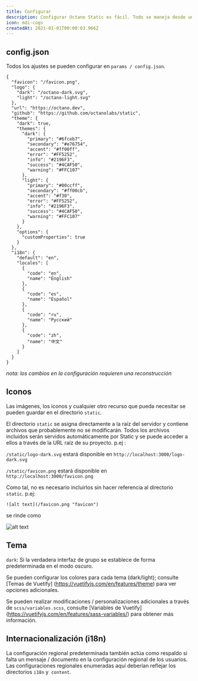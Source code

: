 ```yaml
---
title: Configurar
description: Configurar Octano Static es fácil. Todo se maneja desde un solo archivo json. No se requiere codificación.
icon: mdi-cogs
createdAt: 2021-01-01T00:00:03.966Z
---
```


## config.json

Todos los ajustes se pueden configurar en `params / config.json`.

```json[params/config.json]
{
  "favicon": "/favicon.png",
  "logo": {
    "dark": "/octano-dark.svg",
    "light": "/octano-light.svg"
  },
  "url": "https://octano.dev",
  "github": "https://github.com/octanolabs/static",
  "theme": {
    "dark": true,
    "themes": {
      "dark": {
        "primary": "#6fceb7",
        "secondary": "#e76754",
        "accent": "#ff00ff",
        "error": "#FF5252",
        "info": "#2196F3",
        "success": "#4CAF50",
        "warning": "#FFC107"
      },
      "light": {
        "primary": "#00ccff",
        "secondary": "#ff00cb",
        "accent": "#f30",
        "error": "#FF5252",
        "info": "#2196F3",
        "success": "#4CAF50",
        "warning": "#FFC107"
      }
    },
    "options": { 
      "customProperties": true 
    }
  },
  "i18n": {
    "default": "en",
    "locales": [
      {
        "code": "en",
        "name": "English"
      },
      {
        "code": "es",
        "name": "Español"
      },
      {
        "code": "ru",
        "name": "Pусский"
      },
      {
        "code": "zh",
        "name": "中文"
      }
    ]
  }
}
```
*nota: los cambios en la configuración requieren una reconstrucción*

## Iconos

Las imágenes, los iconos y cualquier otro recurso que pueda necesitar se pueden guardar en el directorio `static`.

El directorio `static` se asigna directamente a la raíz del servidor y contiene archivos que probablemente no se modificarán. Todos los archivos incluidos serán servidos automáticamente por Static y se puede acceder a ellos a través de la URL raíz de su proyecto. p.ej :

`/static/logo-dark.svg` estará disponible en `http://localhost:3000/logo-dark.svg`

`/static/favicon.png` estará disponible en  `http://localhost:3000/favicon.png`

Como tal, no es necesario incluirlos sin hacer referencia al directorio `static`. p.ej:

`![alt text](/favicon.png "favicon")`

se rinde como

![alt text](/favicon.png "favicon")

## Tema
 
`dark`: Si la verdadera interfaz de grupo se establece de forma predeterminada en el modo oscuro.

Se pueden configurar los colores para cada tema (dark/light); consulte [Temas de Vuetify] (https://vuetifyjs.com/en/features/theme) para ver opciones adicionales.

Se pueden realizar modificaciones / personalizaciones adicionales a través de `scss/variables.scss`, consulte [Variables de Vuetify] (https://vuetifyjs.com/en/features/sass-variables/) para obtener más información.

## Internacionalización (i18n)

La configuración regional predeterminada también actúa como respaldo si falta un mensaje / documento en la configuración regional de los usuarios.
Las configuraciones regionales enumeradas aquí deberían reflejar los directorios `i18n` y` content`.
